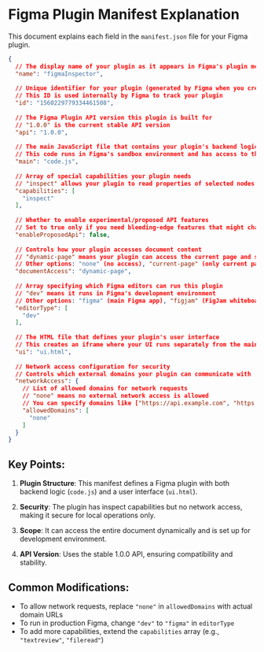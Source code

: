 # Figma Plugin Manifest Explanation

This document explains each field in the `manifest.json` file for your Figma plugin.

```json
{
  // The display name of your plugin as it appears in Figma's plugin menu
  "name": "figmaInspector",
  
  // Unique identifier for your plugin (generated by Figma when you create a new plugin)
  // This ID is used internally by Figma to track your plugin
  "id": "1560229779334461508",
  
  // The Figma Plugin API version this plugin is built for
  // "1.0.0" is the current stable API version
  "api": "1.0.0",
  
  // The main JavaScript file that contains your plugin's backend logic
  // This code runs in Figma's sandbox environment and has access to the Figma API
  "main": "code.js",
  
  // Array of special capabilities your plugin needs
  // "inspect" allows your plugin to read properties of selected nodes without user interaction
  "capabilities": [
    "inspect"
  ],
  
  // Whether to enable experimental/proposed API features
  // Set to true only if you need bleeding-edge features that might change
  "enableProposedApi": false,
  
  // Controls how your plugin accesses document content
  // "dynamic-page" means your plugin can access the current page and switch between pages
  // Other options: "none" (no access), "current-page" (only current page)
  "documentAccess": "dynamic-page",
  
  // Array specifying which Figma editors can run this plugin
  // "dev" means it runs in Figma's development environment
  // Other options: "figma" (main Figma app), "figjam" (FigJam whiteboard)
  "editorType": [
    "dev"
  ],
  
  // The HTML file that defines your plugin's user interface
  // This creates an iframe where your UI runs separately from the main plugin code
  "ui": "ui.html",
  
  // Network access configuration for security
  // Controls which external domains your plugin can communicate with
  "networkAccess": {
    // List of allowed domains for network requests
    // "none" means no external network access is allowed
    // You can specify domains like ["https://api.example.com", "https://cdn.example.com"]
    "allowedDomains": [
      "none"
    ]
  }
}
```

## Key Points:

1. **Plugin Structure**: This manifest defines a Figma plugin with both backend logic (`code.js`) and a user interface (`ui.html`).

2. **Security**: The plugin has inspect capabilities but no network access, making it secure for local operations only.

3. **Scope**: It can access the entire document dynamically and is set up for development environment.

4. **API Version**: Uses the stable 1.0.0 API, ensuring compatibility and stability.

## Common Modifications:

- To allow network requests, replace `"none"` in `allowedDomains` with actual domain URLs
- To run in production Figma, change `"dev"` to `"figma"` in `editorType`
- To add more capabilities, extend the `capabilities` array (e.g., `"textreview"`, `"fileread"`)